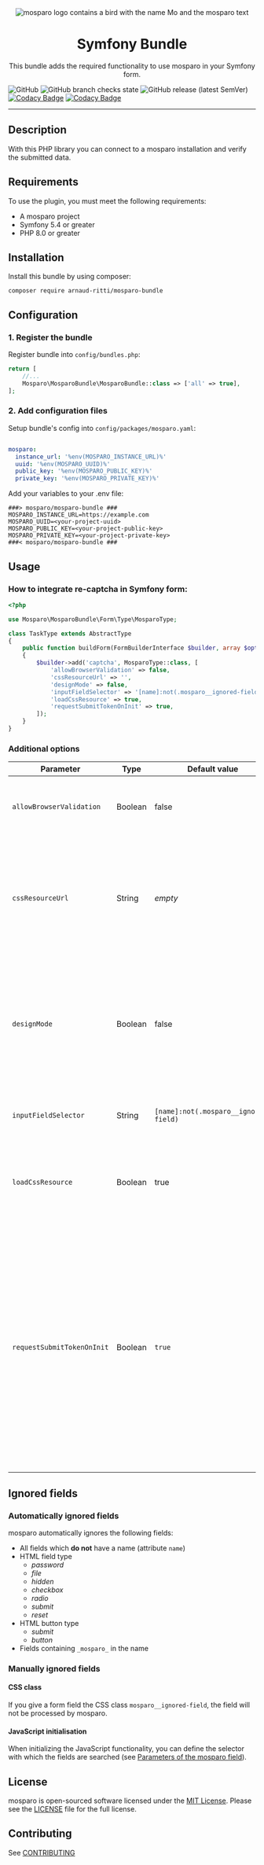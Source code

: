  

<p align="center">
    <img src="https://github.com/mosparo/mosparo/blob/master/assets/images/mosparo-logo.svg?raw=true" alt="mosparo logo contains a bird with the name Mo and the mosparo text"/>
</p>

<h1 align="center">
    Symfony Bundle
</h1>
<p align="center">
    This bundle adds the required functionality to use mosparo in your Symfony form.
</p>

![GitHub](https://img.shields.io/github/license/arnaud-ritti/mosparo-bundle)
![GitHub branch checks state](https://img.shields.io/github/checks-status/arnaud-ritti/mosparo-bundle/main)
![GitHub release (latest SemVer)](https://img.shields.io/github/v/release/arnaud-ritti/mosparo-bundle)
[![Codacy Badge](https://app.codacy.com/project/badge/Grade/0f5b1debea2c4a169e44ee5e09397927)](https://app.codacy.com/gh/arnaud-ritti/mosparo-bundle/dashboard?utm_source=gh\&utm_medium=referral\&utm_content=\&utm_campaign=Badge_grade)
[![Codacy Badge](https://app.codacy.com/project/badge/Coverage/0f5b1debea2c4a169e44ee5e09397927)](https://app.codacy.com/gh/arnaud-ritti/mosparo-bundle/dashboard?utm_source=gh\&utm_medium=referral\&utm_content=\&utm_campaign=Badge_coverage)

***

## Description

With this PHP library you can connect to a mosparo installation and verify the submitted data.

## Requirements

To use the plugin, you must meet the following requirements:

* A mosparo project
* Symfony 5.4 or greater
* PHP 8.0 or greater

## Installation

Install this bundle by using composer:

```text
composer require arnaud-ritti/mosparo-bundle
```

## Configuration

### 1. Register the bundle

Register bundle into `config/bundles.php`:

```php
return [
    //...
    Mosparo\MosparoBundle\MosparoBundle::class => ['all' => true],
];
```

### 2. Add configuration files

Setup bundle's config into `config/packages/mosparo.yaml`:

```yaml

mosparo:
  instance_url: '%env(MOSPARO_INSTANCE_URL)%'
  uuid: '%env(MOSPARO_UUID)%'
  public_key: '%env(MOSPARO_PUBLIC_KEY)%'
  private_key: '%env(MOSPARO_PRIVATE_KEY)%'
```

Add your variables to your .env file:

```text
###> mosparo/mosparo-bundle ###
MOSPARO_INSTANCE_URL=https://example.com
MOSPARO_UUID=<your-project-uuid>
MOSPARO_PUBLIC_KEY=<your-project-public-key>
MOSPARO_PRIVATE_KEY=<your-project-private-key>
###< mosparo/mosparo-bundle ###
```

## Usage

### How to integrate re-captcha in Symfony form:

```php
<?php

use Mosparo\MosparoBundle\Form\Type\MosparoType;

class TaskType extends AbstractType
{
    public function buildForm(FormBuilderInterface $builder, array $options)
    {
        $builder->add('captcha', MosparoType::class, [
            'allowBrowserValidation' => false,
            'cssResourceUrl' => '',
            'designMode' => false,
            'inputFieldSelector' => '[name]:not(.mosparo__ignored-field)',
            'loadCssResource' => true,
            'requestSubmitTokenOnInit' => true,
        ]);
    }
}
```

### Additional options

| Parameter                  | Type    | Default value                         | Description                                                                                                                                                                                                                                                                        |
|----------------------------|---------|---------------------------------------|------------------------------------------------------------------------------------------------------------------------------------------------------------------------------------------------------------------------------------------------------------------------------------|
| `allowBrowserValidation`   | Boolean | false                                 | Specifies whether browser validation should be active.                                                                                                                                                                                                                             |
| `cssResourceUrl`           | String  | *empty*                               | Defines the address at which the browser can load the CSS resources. You can use it if the correct resource address is cached.                                                                                                                                                     |
| `designMode`               | Boolean | false                                 | Used to display the mosparo box in the different states in the mosparo backend. The mosparo box is not functional if this option is set to `true`.                                                                                                                                 |
| `inputFieldSelector`       | String  | `[name]:not(.mosparo__ignored-field)` | Defines the selector with which the fields are searched.                                                                                                                                                                                                                           |
| `loadCssResource`          | Boolean | true                                  | Determines whether the script should also load the CSS resources during initialization.                                                                                                                                                                                            |
| `requestSubmitTokenOnInit` | Boolean | `true`                                | Specifies whether a submit token should be automatically requested during initialization. If, for example, the form is reset directly after initialization (with `reset()`), there is no need for a submit token during initialization, as a new code is requested with the reset. |

## Ignored fields

### Automatically ignored fields

mosparo automatically ignores the following fields:

* All fields which **do not** have a name (attribute `name`)
* HTML field type
  * *password*
  * *file*
  * *hidden*
  * *checkbox*
  * *radio*
  * *submit*
  * *reset*
* HTML button type
  * *submit*
  * *button*
* Fields containing `_mosparo_` in the name

### Manually ignored fields

#### CSS class

If you give a form field the CSS class `mosparo__ignored-field`, the field will not be processed by mosparo.

#### JavaScript initialisation

When initializing the JavaScript functionality, you can define the selector with which the fields are searched (see [Parameters of the mosparo field](#additional-options)).

## License

mosparo is open-sourced software licensed under the [MIT License](https://opensource.org/licenses/MIT).
Please see the [LICENSE](LICENSE) file for the full license.

## Contributing

See [CONTRIBUTING](.github/CONTRIBUTING)
